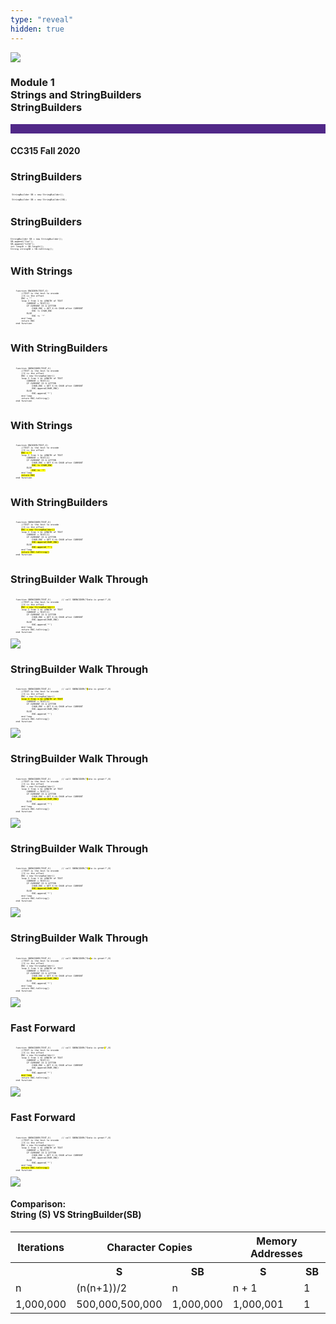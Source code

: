 ```yaml
---
type: "reveal"
hidden: true
---
```

<!--- s1 --->

<section>
<img class="stretch plain" src="/images/core-logo-on-white.png">
<h3> Module 1 <br> Strings and StringBuilders <br> StringBuilders</h3>
<hr style="height:15px;color:512888;background-color:512888;">
<h4>CC315 Fall 2020</h4>
</section>

<!--- s2 --->
<section>
	<h3>StringBuilders</h3>
     <pre class="" style="font-size: .3em"><code class="java"> StringBuilder SB = new StringBuilder();</code></pre>
     <pre class="" style="font-size: .3em"><code class="java"> StringBuilder SB = new StringBuilder(30);</code></pre>
</section>

<!--- s3 --->
<section>
	<h3>StringBuilders</h3>
     <pre class="" style="font-size: .3em"><code class="java">StringBuilder SB = new StringBuilder();
SB.append("foo");
SB.append("1234");
int length = SB.length();
String stringSB = SB.toString();
</code></pre>
</section>

<!--- s4 --->
<section>
	<h3>With Strings</h3>
    <pre class="" style="font-size: .3em"><code class="java">
    function ENCODER(TEXT,X)
        //TEXT is the text to encode
        //X is the offset
        ENC = ""
        loop I from 1 to LENGTH of TEXT
            CURRENT = TEXT[I]
            IF CURRENT IS A LETTER
                CHAR_ENC = GET X-th CHAR after CURRENT
                ENC += CHAR_ENC
            ELSE
                ENC += '*'
        end loop
        return ENC
    end function
 </code></pre>
 	<h3>With StringBuilders</h3>
    <pre class="" style="font-size: .3em"><code class="java">
    function SBENCODER(TEXT,X)
        //TEXT is the text to encode
        //X is the offset
        ENC = new StringBuilder()
        loop I from 1 to LENGTH of TEXT
            CURRENT = TEXT[I]
            IF CURRENT IS A LETTER
                CHAR_ENC = GET X-th CHAR after CURRENT
                ENC.append(CHAR_ENC)
            ELSE
                ENC.append('*')
        end loop
        return ENC.toString()
    end function
 </code></pre>
</section>


<!--- s5 --->
<section>
	<h3>With Strings</h3>
    <pre class="" style="font-size: .3em"><code class="java">
    function ENCODER(TEXT,X)
        //TEXT is the text to encode
        //X is the offset
        <mark>ENC = ""</mark>
        loop I from 1 to LENGTH of TEXT
            CURRENT = TEXT[I]
            IF CURRENT IS A LETTER
                CHAR_ENC = GET X-th CHAR after CURRENT
                <mark>ENC += CHAR_ENC</mark>
            ELSE
               <mark> ENC += '*'</mark>
        end loop
        <mark>return ENC</mark>
    end function
 </code></pre>
 	<h3>With StringBuilders</h3>
    <pre class="" style="font-size: .3em"><code class="java">
    function SBENCODER(TEXT,X)
        //TEXT is the text to encode
        //X is the offset
        <mark>ENC = new StringBuilder()</mark>
        loop I from 1 to LENGTH of TEXT
            CURRENT = TEXT[I]
            IF CURRENT IS A LETTER
                CHAR_ENC = GET X-th CHAR after CURRENT
                <mark>ENC.append(CHAR_ENC)</mark>
            ELSE
                <mark>ENC.append('*')</mark>
        end loop
        <mark>return ENC.toString()</mark>
    end function
 </code></pre>
</section>

<!--- s6--->
<section>
 	<h3>StringBuilder Walk Through</h3>
    <pre class="" style="font-size: .3em"><code class="java">
    function SBENCODER(TEXT,X)        // call SBENCODER("Data is great!",8)
        //TEXT is the text to encode
        //X is the offset
        <mark>ENC = new StringBuilder()</mark>
        loop I from 1 to LENGTH of TEXT
            CURRENT = TEXT[I]
            IF CURRENT IS A LETTER
                CHAR_ENC = GET X-th CHAR after CURRENT
                ENC.append(CHAR_ENC)
            ELSE
                ENC.append('*')
        end loop
        return ENC.toString()
    end function
 </code></pre>
 <img class="stretch plain" src="/images/315SBmem_map1.png">
</section>

<!--- s7--->
<section>
 	<h3>StringBuilder Walk Through</h3>
    <pre class="" style="font-size: .3em"><code class="java">
    function SBENCODER(TEXT,X)        // call SBENCODER("<mark>D</mark>ata is great!",8)
        //TEXT is the text to encode
        //X is the offset
        ENC = new StringBuilder()
        <mark>loop I from 1 to LENGTH of TEXT</mark>
            CURRENT = TEXT[I]
            IF CURRENT IS A LETTER
                CHAR_ENC = GET X-th CHAR after CURRENT
                ENC.append(CHAR_ENC)
            ELSE
                ENC.append('*')
        end loop
        return ENC.toString()
    end function
 </code></pre>
 <img class="stretch plain" src="/images/315SBmem_map1.png">
</section>

<!--- s8--->
<section>
 	<h3>StringBuilder Walk Through</h3>
    <pre class="" style="font-size: .3em"><code class="java">
    function SBENCODER(TEXT,X)        // call SBENCODER("<mark>D</mark>ata is great!",8)
        //TEXT is the text to encode
        //X is the offset
        ENC = new StringBuilder()
        loop I from 1 to LENGTH of TEXT
            CURRENT = TEXT[I]
            IF CURRENT IS A LETTER
                CHAR_ENC = GET X-th CHAR after CURRENT
                <mark>ENC.append(CHAR_ENC)</mark>
            ELSE
                ENC.append('*')
        end loop
        return ENC.toString()
    end function
 </code></pre>
 <img class="stretch plain" src="/images/315SBmem_map2.png">
</section>

<!--- s9 --->
<section>
 	<h3>StringBuilder Walk Through</h3>
    <pre class="" style="font-size: .3em"><code class="java">
    function SBENCODER(TEXT,X)        // call SBENCODER("D<mark>a</mark>ta is great!",8)
        //TEXT is the text to encode
        //X is the offset
        ENC = new StringBuilder()
        loop I from 1 to LENGTH of TEXT
            CURRENT = TEXT[I]
            IF CURRENT IS A LETTER
                CHAR_ENC = GET X-th CHAR after CURRENT
                <mark>ENC.append(CHAR_ENC)</mark>
            ELSE
                ENC.append('*')
        end loop
        return ENC.toString()
    end function
 </code></pre>
 <img class="stretch plain" src="/images/315SBmem_map3.png">
</section>

<!--- s10 --->
<section>
 	<h3>StringBuilder Walk Through</h3>
    <pre class="" style="font-size: .3em"><code class="java">
    function SBENCODER(TEXT,X)        // call SBENCODER("Da<mark>t</mark>a is great!",8)
        //TEXT is the text to encode
        //X is the offset
        ENC = new StringBuilder()
        loop I from 1 to LENGTH of TEXT
            CURRENT = TEXT[I]
            IF CURRENT IS A LETTER
                CHAR_ENC = GET X-th CHAR after CURRENT
                <mark>ENC.append(CHAR_ENC)</mark>
            ELSE
                ENC.append('*')
        end loop
        return ENC.toString()
    end function
 </code></pre>
 <img class="stretch plain" src="/images/315SBmem_map4.png">
</section>

<!--- s11 --->
<section>
 	<h3>Fast Forward</h3>
    <pre class="" style="font-size: .3em"><code class="java">
    function SBENCODER(TEXT,X)        // call SBENCODER("Data is great<mark>!</mark>",8)
        //TEXT is the text to encode
        //X is the offset
        ENC = new StringBuilder()
        loop I from 1 to LENGTH of TEXT
            CURRENT = TEXT[I]
            IF CURRENT IS A LETTER
                CHAR_ENC = GET X-th CHAR after CURRENT
                ENC.append(CHAR_ENC)
            ELSE
                ENC.append('*')
        <mark>end loop</mark>
        return ENC.toString()
    end function
 </code></pre>
 <img class="stretch plain" src="/images/315SBmem_map5.png">
</section>

<!--- s12 --->
<section>
 	<h3>Fast Forward</h3>
    <pre class="" style="font-size: .3em"><code class="java">
    function SBENCODER(TEXT,X)        // call SBENCODER("Data is great!",8)
        //TEXT is the text to encode
        //X is the offset
        ENC = new StringBuilder()
        loop I from 1 to LENGTH of TEXT
            CURRENT = TEXT[I]
            IF CURRENT IS A LETTER
                CHAR_ENC = GET X-th CHAR after CURRENT
                ENC.append(CHAR_ENC)
            ELSE
                ENC.append('*')
        end loop
        <mark>return ENC.toString()</mark>
    end function
 </code></pre>
 <img class="stretch plain" src="/images/315SBmem_map6.png">
</section>


<section> 
<h4>Comparison: <br/> String (S) VS StringBuilder(SB)</h4>
<small>
<table>
  <tr>
    <th>Iterations</th>
    <th colspan="2" >Character Copies</th>
    <th colspan="2">Memory Addresses</th>
  </tr>
  <tr>
    <th> </th>
    <th> S </th>
    <th> SB </th>
    <th> S </th>
    <th> SB </th>
  </tr>
    <tr>
    <td> n </td>
    <td> (n(n+1))/2 </td>
    <td> n </td>
    <td> n + 1 </td>
    <td> 1 </td>
  </tr>
    <tr>
    <td> 1,000,000 </td>
    <td> 500,000,500,000 </td>
    <td> 1,000,000 </td>
    <td> 1,000,001 </td>
    <td> 1 </td>
  </tr>
</table>
</small>




<section>